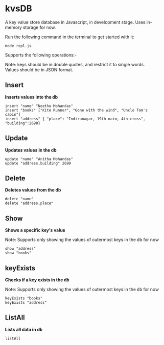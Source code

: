 # kvsDB

A key value store database in Javascript, in development stage.
Uses in-memory storage for now.

Run the following command in the terminal to get started with it:

`node repl.js`

Supports the following operations:-

Note: keys should be in double quotes, and restrict it to single words. Values should be in JSON format.

## Insert

**Inserts values into the db**      

`insert "name" "Neethu Mohandas"`       
`insert "books" ["Kite Runner", "Gone with the wind", "Uncle Tom's cabin"]`      
`insert "address" { "place": "Indiranagar, 19th main, 4th cross", "building":2698}`

## Update

**Updates values in the db**

`update "name" "Anitha Mohandas"`      
`update "address.building" 2699`    

## Delete

**Deletes values from the db**

`delete "name"`        
`delete "address.place"`        

## Show

**Shows a specific key's value**

Note: Supports only showing the values of outermost keys in the db for now

`show "address"`             
`show "books"`           

## keyExists

**Checks if a key exists in the db**

Note: Supports only showing the values of outermost keys in the db for now

`keyExists "books"`           
`keyExists "address"`             

## ListAll

**Lists all data in db**

`listAll`
